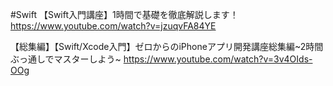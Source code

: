 #Swift
【Swift入門講座】1時間で基礎を徹底解説します！
https://www.youtube.com/watch?v=jzuqvFA84YE

【総集編】【Swift/Xcode入門】ゼロからのiPhoneアプリ開発講座総集編~2時間ぶっ通しでマスターしよう~
https://www.youtube.com/watch?v=3v4OIds-OOg
